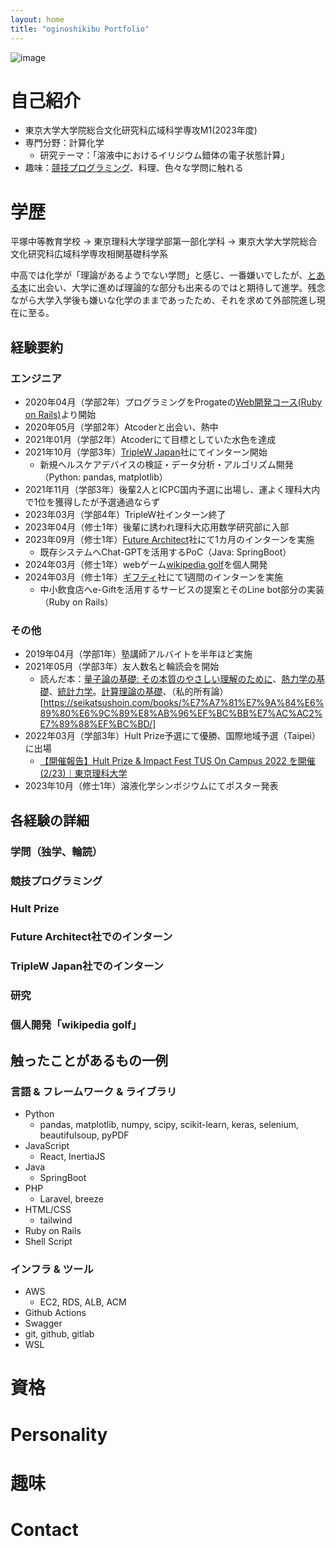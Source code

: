 ```yaml
---
layout: home
title: "oginoshikibu Portfolio"
---
```


![image]()

# 自己紹介
- 東京大学大学院総合文化研究科広域科学専攻M1(2023年度)
- 専門分野：計算化学
  - 研究テーマ：「溶液中におけるイリジウム錯体の電子状態計算」
- 趣味：[競技プログラミング](https://atcoder.jp/users/oginoshikibu)、料理、色々な学問に触れる

# 学歴

平塚中等教育学校 → 東京理科大学理学部第一部化学科 → 東京大学大学院総合文化研究科広域科学専攻相関基礎科学系

中高では化学が「理論があるようでない学問」と感じ、一番嫌いでしたが、[とある本](https://www.sanseido-publ.co.jp/np/detail/26093/)に出会い、大学に進めば理論的な部分も出来るのではと期待して進学。残念ながら大学入学後も嫌いな化学のままであったため、それを求めて外部院進し現在に至る。


## 経験要約

### エンジニア

- 2020年04月（学部2年）プログラミングをProgateの[Web開発コース(Ruby on Rails)](https://prog-8.com/paths/rails)より開始
- 2020年05月（学部2年）Atcoderと出会い、熱中
- 2021年01月（学部2年）Atcoderにて目標としていた水色を達成
- 2021年10月（学部3年）[TripleW Japan](https://www-biz.co/)社にてインターン開始
  - 新規ヘルスケアデバイスの検証・データ分析・アルゴリズム開発（Python: pandas, matplotlib）
- 2021年11月（学部3年）後輩2人とICPC国内予選に出場し、運よく理科大内で1位を獲得したが予選通過ならず
- 2023年03月（学部4年）TripleW社インターン終了
- 2023年04月（修士1年）後輩に誘われ理科大応用数学研究部に入部
- 2023年09月（修士1年）[Future Architect](https://www.future.co.jp/architect/)社にて1カ月のインターンを実施
  - 既存システムへChat-GPTを活用するPoC（Java: SpringBoot）
- 2024年03月（修士1年）webゲーム[wikipedia golf](https://wikipedia-golf.com/)を個人開発
- 2024年03月（修士1年）[ギフティ](https://giftee.com/)社にて1週間のインターンを実施
  - 中小飲食店へe-Giftを活用するサービスの提案とそのLine bot部分の実装（Ruby on Rails）

### その他

- 2019年04月（学部1年）塾講師アルバイトを半年ほど実施
- 2021年05月（学部3年）友人数名と輪読会を開始
  - 読んだ本：[量子論の基礎: その本質のやさしい理解のために](https://www.saiensu.co.jp/search/?isbn=978-4-7819-1062-8&y=2004#detail)、[熱力学の基礎](https://www.utp.or.jp/book/b555767.html)、[統計力学](https://www.gakushuin.ac.jp/~881791/statbook/)。[計算理論の基礎](https://www.kyoritsu-pub.co.jp/book/b10030021.html)、（私的所有論）[https://seikatsushoin.com/books/%E7%A7%81%E7%9A%84%E6%89%80%E6%9C%89%E8%AB%96%EF%BC%BB%E7%AC%AC2%E7%89%88%EF%BC%BD/]
- 2022年03月（学部3年）Hult Prize予選にて優勝、国際地域予選（Taipei）に出場
  - [【開催報告】Hult Prize & Impact Fest TUS On Campus 2022 を開催(2/23)｜東京理科大学](https://www.tus.ac.jp/today/archive/20220303_8741.html)
- 2023年10月（修士1年）溶液化学シンポジウムにてポスター発表


## 各経験の詳細

### 学問（独学、輪読）


### 競技プログラミング


### Hult Prize


### Future Architect社でのインターン


### TripleW Japan社でのインターン


### 研究


### 個人開発「wikipedia golf」



## 触ったことがあるもの一例

### 言語 & フレームワーク & ライブラリ

- Python
  - pandas, matplotlib, numpy, scipy, scikit-learn, keras, selenium, beautifulsoup, pyPDF
- JavaScript
  - React, InertiaJS
- Java
  - SpringBoot
- PHP
  - Laravel, breeze
- HTML/CSS
  - tailwind
- Ruby on Rails
- Shell Script


### インフラ & ツール

- AWS
  - EC2, RDS, ALB, ACM
- Github Actions
- Swagger
- git, github, gitlab
- WSL


# 資格



# Personality 




# 趣味




# Contact

